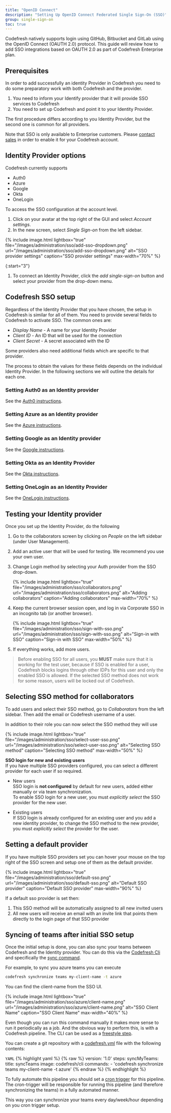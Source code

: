 ```yaml
---
title: "OpenID Connect"
description: "Setting Up OpenID Connect Federated Single Sign-On (SSO)"
group: single-sign-on
toc: true
---
```


Codefresh natively supports login using GitHub, Bitbucket and GitLab using the OpenID Connect (OAUTH 2.0) protocol. This guide will review how to add  SSO integrations based on OAUTH 2.0 as part of Codefresh Enterprise plan.

## Prerequisites

In order to add successfully an identity Provider in Codefresh you need to do some preparatory work with both Codefresh and the provider.

1. You need to inform your Identify provider that it will provide SSO services to Codefresh
1. You need to set up Codefresh and point it to your Identity Provider.

The first procedure differs according to you Identity Provider, but the second one is common for all providers.

Note that SSO is only available to Enterprise customers. Please [contact sales](https://codefresh.io/contact-sales/) in order to enable it for your Codefresh account.

## Identity Provider options

Codefresh currently supports

* Auth0
* Azure
* Google
* Okta
* OneLogin

To access the SSO configuration at the account level.

1. Click on your avatar at the top right of the GUI and select *Account settings*.
1. In the new screen, select *Single Sign-on* from the left sidebar.

{% include image.html
lightbox="true"
file="/images/administration/sso/add-sso-dropdown.png"
url="/images/administration/sso/add-sso-dropdown.png"
alt="SSO provider settings"
caption="SSO provider settings"
max-width="70%"
%}

{:start="3"}
1. To connect an Identity Provider, click the *add single-sign-on* button and select your provider from the drop-down menu.

## Codefresh SSO setup

Regardless of the Identity Provider that you have chosen, the setup in Codefresh is similar for all of them. You need to provide several fields to Codefresh to activate SSO. The common ones are:

* *Display Name* - A name for your Identity Provider
* *Client ID* - An ID that will be used for the connection
* *Client Secret* - A secret associated with the ID

Some providers also need additional fields which are specific to that provider.

The process to obtain the values for these fields depends on the individual Identity Provider. In the following
sections we will outline the details for each one.

### Setting Auth0 as an Identity provider

See the [Auth0 instructions]({{site.baseurl}}/docs/single-sign-on/oidc/oidc-auth0/).

### Setting Azure as an Identity provider

See the [Azure instructions]({{site.baseurl}}/docs/single-sign-on/oidc/oidc-azure/).

### Setting Google as an Identity provider

See the [Google instructions]({{site.baseurl}}/docs/single-sign-on/oidc/oidc-google/).

### Setting Okta as an Identity Provider

See the [Okta instructions]({{site.baseurl}}/docs/single-sign-on/oidc/oidc-okta/).

### Setting OneLogin as an Identity Provider

See the [OneLogin instructions]({{site.baseurl}}/docs/single-sign-on/oidc/oidc-onelogin/).

## Testing your Identity provider

Once you set up the Identity Provider, do the following

1. Go to the collaborators screen by clicking on *People* on the left sidebar (under User Management).
1. Add an active user that will be used for testing. We recommend you use your own user.
1. Change Login method by selecting your Auth provider from the SSO drop-down.

    {% include image.html
    lightbox="true"
    file="/images/administration/sso/collaborators.png"
    url="/images/administration/sso/collaborators.png"
    alt="Adding collaborators"
    caption="Adding collaborators"
    max-width="70%"
    %}

1. Keep the current browser session open, and log in via Corporate SSO in an incognito tab (or another browser).

    {% include image.html
    lightbox="true"
    file="/images/administration/sso/sign-with-sso.png"
    url="/images/administration/sso/sign-with-sso.png"
    alt="Sign-in with SSO"
    caption="Sign-in with SSO"
    max-width="50%"
    %}

1. If everything works, add more users.

> Before enabling SSO for all users, you **MUST** make sure that it is working for the test user, because if SSO is enabled for a user, Codefresh blocks logins through other IDPs for this user and only the enabled SSO is allowed. If the selected SSO method does not work for some reason, users will be locked out of Codefresh.

## Selecting SSO method for collaborators

To add users and select their SSO method, go to *Collaborators* from the left sidebar. Then add the email or Codefresh username of a user.

In addition to their role you can now select the SSO method they will use

{% include image.html
lightbox="true"
file="/images/administration/sso/select-user-sso.png"
url="/images/administration/sso/select-user-sso.png"
alt="Selecting SSO method"
caption="Selecting SSO method"
max-width="50%"
%}

**SSO login for new and existing users**  
If you have multiple SSO providers configured, you can select a different provider for each user if so required.  

* New users   
  SSO login is **not configured** by default for new users, added either manually or via team synchronization.  
  To enable SSO login for a new user, you must _explicitly select_ the SSO provider for the new user.  

* Existing users  
  If SSO login is already configured for an existing user and you add a new identity provider, to change the SSO method to the new provider, you must _explicitly select_ the provider for the user. 


## Setting a default provider

If you have multiple SSO providers set you can hover your mouse on the top right of the SSO screen
and setup one of them as the default provider.

{% include image.html
lightbox="true"
file="/images/administration/sso/default-sso.png"
url="/images/administration/sso/default-sso.png"
alt="Default SSO provider"
caption="Default SSO provider"
max-width="90%"
%}

If a default sso provider is set then:

1. This SSO method will be automatically assigned to all new invited users
1. All new users will receive an email with an invite link that points them directly to the login page of that SSO provider

## Syncing of teams after initial SSO setup

Once the initial setup is done, you can also sync your teams between Codefresh and the Identity provider.
You can do this via the [Codefresh Cli](https://codefresh-io.github.io/cli/) and specifically the [sync command](https://codefresh-io.github.io/cli/teams/synchronize-teams/).

For example, to sync you azure teams you can execute

```bash
codefresh synchronize teams my-client-name -t azure
```

You can find the client-name from the SSO UI.

{% include image.html
lightbox="true"
file="/images/administration/sso/azure/client-name.png"
url="/images/administration/sso/azure/client-name.png"
alt="SSO Client Name"
caption="SSO Client Name"
max-width="40%"
%}

Even though you can run this command manually it makes more sense to run it periodically as a job. And the obvious
way to perform this, is with a Codefresh pipeline. The CLI can be used as a [freestyle step]({{site.baseurl}}/docs/codefresh-yaml/steps/freestyle/).

You can create a git repository with a [codefresh.yml]({{site.baseurl}}/docs/codefresh-yaml/what-is-the-codefresh-yaml/) file with the following contents:

`YAML`
{% highlight yaml %}
{% raw %}
version: '1.0'
steps:
  syncMyTeams:
    title: syncTeams
    image: codefresh/cli
    commands:
      - 'codefresh synchronize teams my-client-name -t azure'
{% endraw %}
{% endhighlight %}

To fully automate this pipeline you should set a [cron trigger]({{site.baseurl}}/docs/configure-ci-cd-pipeline/triggers/cron-triggers/) for this pipeline. The cron-trigger will be responsible for running this pipeline (and therefore synchronizing the teams) in a fully automated manner.

This way you can synchronize your teams every day/week/hour depending on you cron trigger setup.
